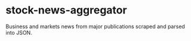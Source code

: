 # stock-news-aggregator
Business and markets news from major publications scraped and parsed into JSON.
